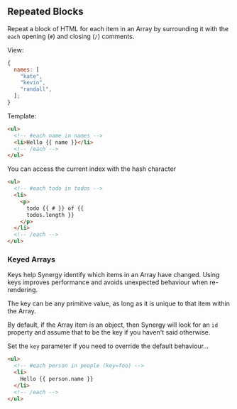 ## Repeated Blocks

Repeat a block of HTML for each item in an Array
by surrounding it with the `each` opening (`#`)
and closing (`/`) comments.

View:

```js
{
  names: [
    "kate",
    "kevin",
    "randall",
  ];
}
```

Template:

```html
<ul>
  <!-- #each name in names -->
  <li>Hello {{ name }}</li>
  <!-- /each -->
</ul>
```

You can access the current index with the hash
character

```html
<ul>
  <!-- #each todo in todos -->
  <li>
    <p>
      todo {{ # }} of {{
      todos.length }}
    </p>
  </li>
  <!-- /each -->
</ul>
```

### Keyed Arrays

Keys help Synergy identify which items in an Array
have changed. Using keys improves performance and
avoids unexpected behaviour when re-rendering.

The key can be any primitive value, as long as it
is unique to that item within the Array.

By default, if the Array item is an object, then
Synergy will look for an `id` property and assume
that to be the key if you haven't said otherwise.

Set the `key` parameter if you need to override
the default behaviour...

```html
<ul>
  <!-- #each person in people (key=foo) -->
  <li>
    Hello {{ person.name }}
  </li>
  <!-- /each -->
</ul>
```
